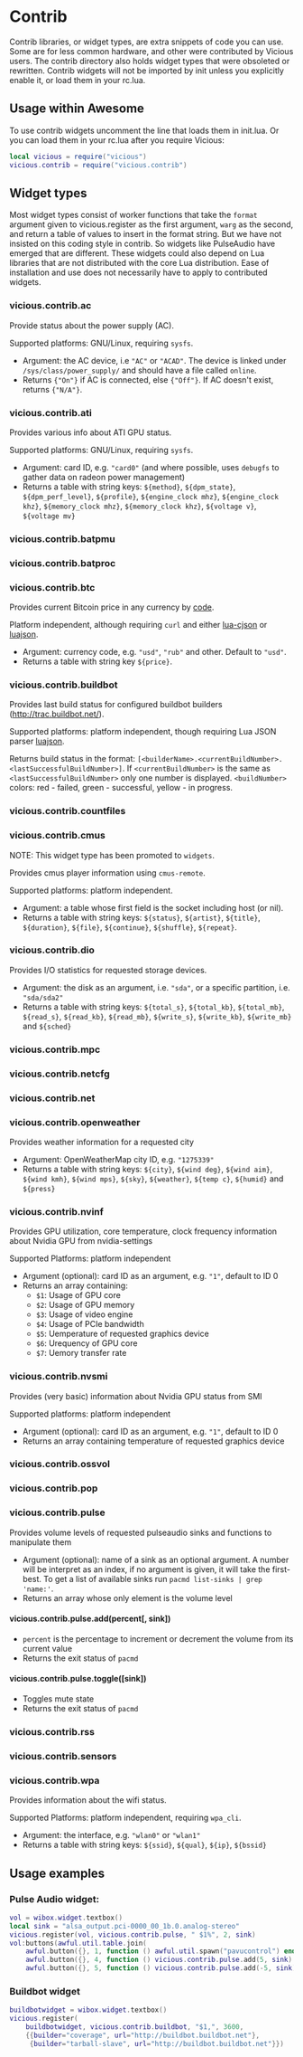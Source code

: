 # Contrib

Contrib libraries, or widget types, are extra snippets of code you can
use. Some are for less common hardware, and other were contributed by
Vicious users. The contrib directory also holds widget types that were
obsoleted or rewritten. Contrib widgets will not be imported by init
unless you explicitly enable it, or load them in your rc.lua.

## Usage within Awesome

To use contrib widgets uncomment the line that loads them in
init.lua. Or you can load them in your rc.lua after you require
Vicious:

```lua
local vicious = require("vicious")
vicious.contrib = require("vicious.contrib")
```

## Widget types

Most widget types consist of worker functions that take the `format`
argument given to vicious.register as the first argument, `warg` as
the second, and return a table of values to insert in the format
string. But we have not insisted on this coding style in contrib. So
widgets like PulseAudio have emerged that are different. These widgets
could also depend on Lua libraries that are not distributed with the
core Lua distribution. Ease of installation and use does not
necessarily have to apply to contributed widgets.

### vicious.contrib.ac

Provide status about the power supply (AC).

Supported platforms: GNU/Linux, requiring `sysfs`.

- Argument: the AC device, i.e `"AC"` or `"ACAD"`. The device is linked under
  `/sys/class/power_supply/` and should have a file called `online`.
- Returns `{"On"}` if AC is connected, else `{"Off"}`. If AC doesn't exist,
  returns `{"N/A"}`.

### vicious.contrib.ati

Provides various info about ATI GPU status.

Supported platforms: GNU/Linux, requiring `sysfs`.

- Argument: card ID, e.g. `"card0"` (and where possible,
  uses `debugfs` to gather data on radeon power management)
- Returns a table with string keys: `${method}`, `${dpm_state}`,
  `${dpm_perf_level}`, `${profile}`, `${engine_clock mhz}`,
  `${engine_clock khz}`, `${memory_clock mhz}`, `${memory_clock khz}`,
  `${voltage v}`, `${voltage mv}`

### vicious.contrib.batpmu

### vicious.contrib.batproc

### vicious.contrib.btc

Provides current Bitcoin price in any currency by
[code](https://en.wikipedia.org/wiki/ISO_4217).

Platform independent, although requiring `curl` and either
[lua-cjson](https://github.com/mpx/lua-cjson/) or
[luajson](https://github.com/harningt/luajson/).

- Argument: currency code, e.g. `"usd"`, `"rub"` and other. Default to `"usd"`.
- Returns a table with string key `${price}`.

### vicious.contrib.buildbot

Provides last build status for configured buildbot builders
(http://trac.buildbot.net/).

Supported platforms: platform independent, though requiring Lua JSON parser
[luajson](https://github.com/harningt/luajson/).

Returns build status in the format:
`[<builderName>.<currentBuildNumber>.<lastSuccessfulBuildNumber>]`.
If `<currentBuildNumber>` is the same as `<lastSuccessfulBuildNumber>` only one
number is displayed. `<buildNumber>` colors: red - failed, green - successful,
yellow - in progress.

### vicious.contrib.countfiles

### vicious.contrib.cmus

NOTE: This widget type has been promoted to `widgets`.

Provides cmus player information using `cmus-remote`.

Supported platforms: platform independent.

- Argument: a table whose first field is the socket including host (or nil).
- Returns a table with string keys: `${status}`, `${artist}`, `${title}`,
  `${duration}`, `${file}`, `${continue}`, `${shuffle}`, `${repeat}`.

### vicious.contrib.dio

Provides I/O statistics for requested storage devices.

- Argument: the disk as an argument, i.e. `"sda"`, or a specific
  partition, i.e. `"sda/sda2"`
- Returns a table with string keys: `${total_s}`, `${total_kb}`, `${total_mb}`,
  `${read_s}`, `${read_kb}`, `${read_mb}`, `${write_s}`, `${write_kb}`,
  `${write_mb}` and `${sched}`

### vicious.contrib.mpc

### vicious.contrib.netcfg

### vicious.contrib.net

### vicious.contrib.openweather

Provides weather information for a requested city

- Argument: OpenWeatherMap city ID, e.g. `"1275339"`
- Returns a table with string keys: `${city}`, `${wind deg}`, `${wind aim}`,
  `${wind kmh}`, `${wind mps}`, `${sky}`, `${weather}`, `${temp c}`,
  `${humid}` and `${press}`

### vicious.contrib.nvinf

Provides GPU utilization, core temperature, clock frequency information about
Nvidia GPU from nvidia-settings

Supported Platforms: platform independent

- Argument (optional): card ID as an argument, e.g. `"1"`, default to ID 0
- Returns an array containing:
  - `$1`: Usage of GPU core
  - `$2`: Usage of GPU memory
  - `$3`: Usage of video engine
  - `$4`: Usage of PCIe bandwidth
  - `$5`: Uemperature of requested graphics device
  - `$6`: Urequency of GPU core
  - `$7`: Uemory transfer rate

### vicious.contrib.nvsmi

Provides (very basic) information about Nvidia GPU status from SMI

Supported platforms: platform independent

- Argument (optional): card ID as an argument, e.g. `"1"`, default to ID 0
- Returns an array containing temperature of requested graphics device

### vicious.contrib.ossvol

### vicious.contrib.pop

### vicious.contrib.pulse

Provides volume levels of requested pulseaudio sinks and functions to
manipulate them

- Argument (optional): name of a sink as an optional argument. A number will
  be interpret as an index, if no argument is given, it will take the
  first-best. To get a list of available sinks run
  `pacmd list-sinks | grep 'name:'`.
- Returns an array whose only element is the volume level

#### vicious.contrib.pulse.add(percent[, sink])

- `percent` is the percentage to increment or decrement the volume from its
  current value
- Returns the exit status of `pacmd`

#### vicious.contrib.pulse.toggle([sink])

- Toggles mute state
- Returns the exit status of `pacmd`

### vicious.contrib.rss

### vicious.contrib.sensors

### vicious.contrib.wpa

Provides information about the wifi status.

Supported Platforms: platform independent, requiring `wpa_cli`.

- Argument: the interface, e.g. `"wlan0"` or `"wlan1"`
- Returns a table with string keys: `${ssid}`, `${qual}`, `${ip}`, `${bssid}`

## Usage examples

### Pulse Audio widget:

```lua
vol = wibox.widget.textbox()
local sink = "alsa_output.pci-0000_00_1b.0.analog-stereo"
vicious.register(vol, vicious.contrib.pulse, " $1%", 2, sink)
vol:buttons(awful.util.table.join(
    awful.button({}, 1, function () awful.util.spawn("pavucontrol") end),
    awful.button({}, 4, function () vicious.contrib.pulse.add(5, sink) end),
    awful.button({}, 5, function () vicious.contrib.pulse.add(-5, sink) end)))
```

### Buildbot widget

```lua
buildbotwidget = wibox.widget.textbox()
vicious.register(
    buildbotwidget, vicious.contrib.buildbot, "$1,", 3600,
    {{builder="coverage", url="http://buildbot.buildbot.net"},
     {builder="tarball-slave", url="http://buildbot.buildbot.net"}})
```
